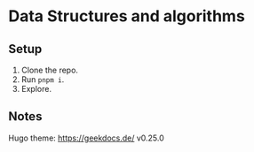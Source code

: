 # Data Structures and algorithms

## Setup

1. Clone the repo.
2. Run `pnpm i`.
3. Explore.

## Notes

Hugo theme: https://geekdocs.de/ v0.25.0
